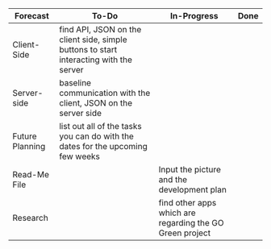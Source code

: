 Forecast | To-Do | In-Progress  | Done
------------ | ------------- | ------------- | -------------
Client-Side | find API, JSON on the client side, simple buttons to start interacting with the server  | | 
Server-side | baseline communication with the client, JSON on the server side |  | 
Future Planning | list out all of the tasks you can do with the dates for the upcoming few weeks |  | 
Read-Me File |  | Input the picture and the development plan | 
Research |  | find other apps which are regarding the GO Green project | 